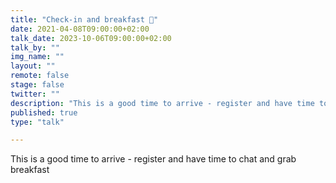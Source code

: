 ```yaml
---
title: "Check-in and breakfast 🥐"
date: 2021-04-08T09:00:00+02:00
talk_date: 2023-10-06T09:00:00+02:00
talk_by: ""
img_name: ""
layout: ""
remote: false
stage: false
twitter: ""
description: "This is a good time to arrive - register and have time to chat and grab breakfast"
published: true
type: "talk"

---
```


This is a good time to arrive - register and have time to chat and grab breakfast
